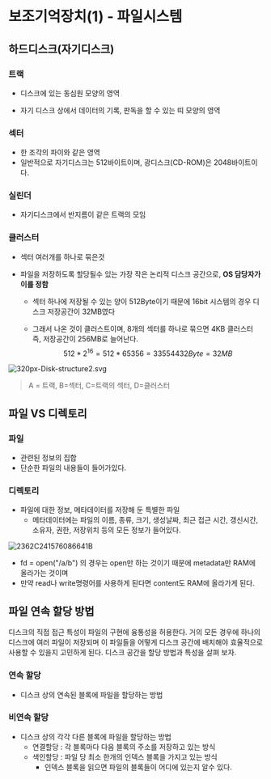 # 보조기억장치(1) - 파일시스템



## 하드디스크(자기디스크)

### 트랙

- 디스크에 있는 동심원 모양의 영역

- 자기 디스크 상에서 데이터의 기록, 판독을 할 수 있는 띠 모양의 영역

### 섹터

- 한 조각의 파이와 같은 영역
- 일반적으로 자기디스크는 512바이트이며, 광디스크(CD-ROM)은 2048바이트이다.

### 실린더

- 자기디스크에서 반지름이 같은 트랙의 모임

### 클러스터

- 섹터 여러개를 하나로 묶은것

- 파일을 저장하도록 할당될수 있는 가장 작은 논리적 디스크 공간으로, **OS 담당자가 이를 정함**

  - 섹터 하나에 저장될 수 있는 양이 512Byte이기 때문에 16bit 시스템의 경우 디스크 저장공간이 32MB였다

  - 그래서 나온 것이 클러스트이며, 8개의 섹터를 하나로 묶으면 4KB 클러스터 즉, 저장공간이 256MB로 늘어난다.
    $$
    512 * 2^{16} = 512 * 65356 = 33554432 Byte = 32MB
    $$




![320px-Disk-structure2.svg](/home/itsmysurport/MY-STUDY/OS/images/320px-Disk-structure2.svg.png)

> A = 트랙, B=섹터, C=트랙의 섹터, D=클러스터



## 파일 VS 디렉토리

### 파일

- 관련된 정보의 집합
- 단순한 파일의 내용들이 들어가있다.

### 디렉토리

- 파일에 대한 정보, 메타데이터를 저장해 둔 특별한 파일
  - 메타데이터에는 파일의 이름, 종류, 크기, 생성날짜, 최근 접근 시간, 갱신시간, 소유자, 권한, 저장위치 등의 모든 정보가 들어있다.

![2362C241576086641B](/home/itsmysurport/MY-STUDY/OS/images/2362C241576086641B.png)

- fd = open("/a/b") 의 경우는 open만 하는 것이기 때문에 metadata만 RAM에 올라가는 것이며
- 만약 read나 write명령어를 사용하게 된다면 content도 RAM에 올라가게 된다.

## 파일 연속 할당 방법

디스크의 직접 접근 특성이 파일의 구현에 융통성을 허용한다. 거의 모든 경우에 하나의 디스크에 여러 파일이 저장되며 이 파일들을 어떻게 디스크 공간에 배치해야 효율적으로 사용할 수 있을지 고민하게 된다. 디스크 공간을 할당 방법과 특성을 살펴 보자.

### 연속 할당

- 디스크 상의 연속된 블록에 파일을 할당하는 방법

### 비연속 할당

- 디스크 상의 각각 다른 블록에 파일을 할당하는 방법
  - 연결할당 : 각 블록마다 다음 블록의 주소를 저장하고 있는 방식
  - 색인할당 : 파일 당 최소 한개의 인덱스 블록을 가지고 있는 방식
    - 인덱스 블록을 읽으면 파일의 블록들이 어디에 있는지 알수 있다.